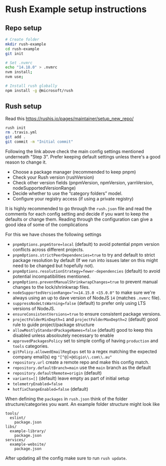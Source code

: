 # Rush Example setup instructions

## Repo setup

```sh
# Create folder
mkdir rush-example
cd rush-example
git init

# Set .nvmrc
echo "14.18.0" > .nvmrc
nvm install;
nvm use;

# Install rush globally
npm install -g @microsoft/rush
```

## Rush setup

Read this https://rushjs.io/pages/maintainer/setup_new_repo/

```sh
rush init
rm .travis.yml
git add .
git commit -m "Initial commit"
```

Following the link above check the main config settings mentioned underneath "Step 3". Prefer keeping default settings unless there's a good reason to change it.

- Choose a package manager (recommended to keep pnpm)
- Check your Rush version (rushVersion)
- Check other version fields (pnpmVersion, npmVersion, yarnVersion, nodeSupportedVersionRange)
- Decide whether to use the “category folders” model.
- Configure your registry access (if using a private registry)

It is highly recommended to go through the `rush.json` file and read the comments for each config setting and decide if you want to keep the defaults or change them. Reading through the configuration can give a good idea of some of the complications 

For this we have choses the following settings

- `pnpmOptions.pnpmStore=local` (default) to avoid potential pnpm version conflicts across different projects.
- `pnpmOptions.strictPeerDependencies=true` to try and default to strict package resolution by default (If we run into issues later on this might need to be changed but hopefully not).
- `pnpmOptions.resolutionStrategy=fewer-dependencies` (default) to avoid potential incompatibilities mentioned.
- `pnpmOptions.preventManualShrinkwrapChanges=true` to prevent manual changes to the lock/shrinkwrap files.
- `nodeSupportedVersionRange=">=14.15.0 <15.0.0"` to make sure we're always using an up to dave version of NodeJS `14` (matches `.nvmrc` file).
- `suppressNodeLtsWarning=false` (default) to prefer only using LTS versions of NodeJS.
- `ensureConsistentVersions=true` to ensure consistent package versions.
- `projectFolderMinDepth=1` and `projectFolderMaxDepth=2` (default) good rule to guide project/package structure
- `allowMostlyStandardPackageNames=false` (default) good to keep this disabled unless absoloutely necessary to enable
- `approvedPackagesPolicy` set to simple config of having `production` and `tools` categories.
- `gitPolicy.allowedEmailRegExps` set to a regex matching the expected company email(s) eg `"[^@]+@digio\\.com\\.au"`
- `repository.url` create a remote repo and make this config match.
- `repository.defaultBranch=main` use the `main` branch as the default
- `repository.defaultRemote=origin` (default)
- `variants=[]` (default) leave empty as part of initial setup
- `telemetryEnabled=false`
- `hotfixChangeEnabled=false` (default)

When defining the `packages` in `rush.json` think of the folder structure/categories you want. An example folder structure might look like

```raw
tools/
  eslint/
    package.json
libs/
  example-library/
    package.json
services/
  example-website/
    package.json
```

After updating all the config make sure to run `rush update`.
